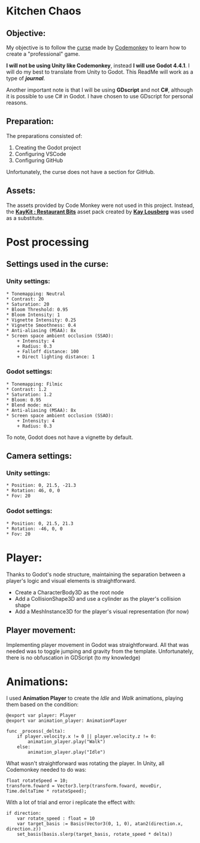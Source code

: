 # Kitchen Chaos
## Objective:
My objective is to follow the [curse](https://www.youtube.com/watch?v=AmGSEH7QcDg&t=4960s) made by [Codemonkey](https://www.youtube.com/@CodeMonkeyUnity) to learn how to create a "professional" game.

**I will not be using Unity like Codemonkey**, instead **I will use Godot 4.4.1**. I will do my best to translate from Unity to Godot. This ReadMe will work as a type of ***journal***.

Another important note is that I will be using **GDscript** and not **C#**, although it is possible to use C# in Godot. I have chosen to use GDscript for personal reasons.

## Preparation:
The preparations consisted of:
1) Creating the Godot project
2) Configuring VSCode
3) Configuring GitHub

Unfortunately, the curse does not have a section for GitHub.

## Assets:
The assets provided by Code Monkey were not used in this project. Instead, the **[KayKit : Restaurant Bits](https://kaylousberg.itch.io/restaurant-bits)** asset pack created by **[Kay Lousberg](https://kaylousberg.itch.io/)** was used as a substitute.

# Post processing 

## Settings used in the curse:
### Unity settings:
	* Tonemapping: Neutral
	* Contrast: 20
	* Saturation: 20
	* Bloom Threshold: 0.95
	* Bloom Intensity: 1
	* Vignette Intensity: 0.25
	* Vignette Smoothness: 0.4
	* Anti-aliasing (MSAA): 8x
	* Screen space ambient occlusion (SSAO): 
		+ Intensity: 4
		+ Radius: 0.3
		+ Falloff distance: 100
		+ Direct lighting distance: 1
### Godot settings:
	* Tonemapping: Filmic
	* Contrast: 1.2
	* Saturation: 1.2
	* Bloom: 0.95
	* Blend mode: mix
	* Anti-aliasing (MSAA): 8x
	* Screen space ambient occlusion (SSAO): 
		+ Intensity: 4
		+ Radius: 0.3

To note, Godot does not have a vignette by default.

## Camera settings:
### Unity settings:
	* Position: 0, 21.5, -21.3
	* Rotation: 46, 0, 0
	* Fov: 20
### Godot settings: 
	* Position: 0, 21.5, 21.3
	* Rotation: -46, 0, 0
	* Fov: 20

# Player:

Thanks to Godot's node structure, maintaining the separation between a player's logic and visual elements is straightforward.

- Create a CharacterBody3D as the root node
- Add a CollisionShape3D and use a cylinder as the player's collision shape
- Add a MeshInstance3D for the player's visual representation (for now)

## Player movement: 
Implementing player movement in Godot was straightforward.
All that was needed was to toggle jumping and gravity from the template.
Unfortunately, there is no obfuscation in GDScript (to my knowledge)

# Animations: 
I used **Animation Player** to create the *Idle* and *Walk* animations, playing them based on the condition:

	@export var player: Player
	@export var animation_player: AnimationPlayer

	func _process(_delta):
		if player.velocity.x != 0 || player.velocity.z != 0:
			animation_player.play("Walk")
		else:
			animation_player.play("Idle")

What wasn't straightforward was rotating the player.
In Unity, all Codemonkey needed to do was:
	
	float rotateSpeed = 10;
	transform.foward = Vector3.lerp(transform.foward, moveDir, Time.deltaTime * rotateSpeed);

With a lot of trial and error i replicate the effect with: 

	if direction:
		var rotate_speed : float = 10
		var target_basis := Basis(Vector3(0, 1, 0), atan2(direction.x, direction.z))
		set_basis(basis.slerp(target_basis, rotate_speed * delta))


